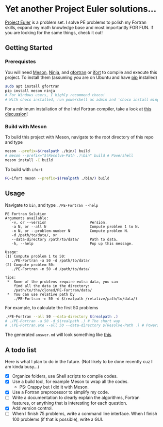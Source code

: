 # Yet another Project Euler solutions...

[Project Euler](https://projecteuler.net/about) is a problem set. I solve PE problems to polish my Fortran skills, expand my math knowledge base and most importantly FOR FUN. If you are looking for the same things, check it out!

## Getting Started

### Prerequistes

You will need [Meson](https://mesonbuild.com/index.html), [Ninja](https://ninja-build.org/manual.html), and [gfortran](https://gcc.gnu.org/wiki/GFortran) or [ifort](https://software.intel.com/content/www/us/en/develop/documentation/fortran-compiler-oneapi-dev-guide-and-reference/top.html) to compile and execute this project. To install them (assuming you are on Ubuntu and have [pip](https://pip.pypa.io/en/stable/) installed)

```bash
sudo apt install gfortran
pip install meson ninja
# For Windows users, I highly recommend choco!
# With choco installed, run powershell as admin and 'choco install mingw'
```

For a minimum installation of the Intel Fortran compiler, take a look at [this discussion](https://fortran-lang.discourse.group/t/intel-releases-oneapi-toolkit-free-fortran-2018/471/35?u=han190)!

### Build with Meson

To build this project with Meson, navigate to the root directory of this repo and type

```bash
meson --prefix=$(realpath ./bin/) build
# meson --prefix="$(Resolve-Path .)\bin" build # Powershell
meson install -C build
```

To build with `ifort`

```bash
FC=ifort meson --prefix=$(realpath ./bin/) build
```

## Usage

Navigate to `bin`, and type `./PE-Fortran --help` 

```
PE Fortran Solution
Arguments available:
   -v, or --version                    Version.
   -a N, or --all N                    Compute problem 1 to N.
   -n N, or --problem-number N         Compute problem N.
   -d /path/to/data/, or 
   --data-directory /path/to/data/     Path to data.
   -h, --help                          Pop up this message.

Usage:
(1) Compute problem 1 to 50:
   ./PE-Fortran -a 50 -d /path/to/data/
(2) Compute problem 50:
   ./PE-Fortran -n 50 -d /path/to/data/

Tips:
 *  Some of the problems require extra data, you can
    find all the data in the directory: 
    /path/to/the/cloned/PE-Fortran/data/
 *  You can use relative path by
    ./PE-Fortran -n 50 -d $(realpath /relative/path/to/data/)
```

For example, to calculate the first 50 problems

```bash
./PE-Fortran --all 50 --data-directory $(realpath .)
# ./PE-Fortran -a 50 -d $(realpath .) # The short way
# .\PE-Fortran.exe --all 50 --data-directory $(Resolve-Path .) # Powershell
```

The generated `answer.md` will look something like [this](https://github.com/han190/PE-Fortran/tree/master/answer/ANSWER.md).

## A todo list

Here is what I plan to do in the future. (Not likely to be done recently cuz I am kinda busy...)

- [x] Organize folders, use Shell scripts to compile codes.
- [x] Use a build tool, for example Meson to wrap all the codes. 
  - PS: Crappy but I did it with Meson.
- [x] Use a Fortran preprocessor to simplify my code.
- [ ] Write a documentation to clearly explain the algorithms, Fortran features, or anything that is interesting for each question.
- [x] Add version control.
- [ ] When I finish 75 problems, write a command line interface. When I finish 100 problems (if that is possible), write a GUI.
